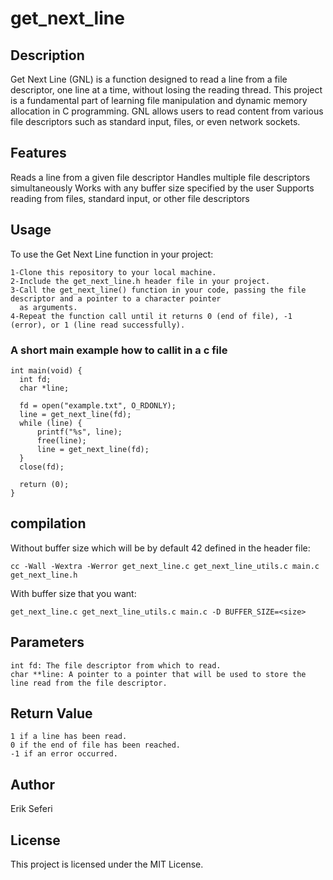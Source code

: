 # get_next_line

## Description

  Get Next Line (GNL) is a function designed to read a line from a file descriptor, one line at a time, without losing 
  the reading thread. This project is a fundamental part of learning file manipulation and dynamic memory allocation 
  in C programming. GNL allows users to read content from various file descriptors such as standard input, files, or 
  even network sockets.

## Features

  Reads a line from a given file descriptor
  Handles multiple file descriptors simultaneously
  Works with any buffer size specified by the user
  Supports reading from files, standard input, or other file descriptors


## Usage
  To use the Get Next Line function in your project:
  
    1-Clone this repository to your local machine.
    2-Include the get_next_line.h header file in your project.
    3-Call the get_next_line() function in your code, passing the file descriptor and a pointer to a character pointer
      as arguments. 
    4-Repeat the function call until it returns 0 (end of file), -1 (error), or 1 (line read successfully).


### A short main example how to callit in a c file

    int main(void) {
      int fd;
      char *line;

      fd = open("example.txt", O_RDONLY);
      line = get_next_line(fd);
      while (line) {
          printf("%s", line);
          free(line);
          line = get_next_line(fd);
      }
      close(fd);

      return (0);
    }

## compilation
  
  Without buffer size which will be by default 42 defined in the header file:

    cc -Wall -Wextra -Werror get_next_line.c get_next_line_utils.c main.c get_next_line.h
  
  With buffer size that you want:
  
    get_next_line.c get_next_line_utils.c main.c -D BUFFER_SIZE=<size>

## Parameters

    int fd: The file descriptor from which to read.
    char **line: A pointer to a pointer that will be used to store the line read from the file descriptor.


## Return Value

    1 if a line has been read.
    0 if the end of file has been reached.
    -1 if an error occurred.


## Author

  Erik Seferi


## License

  This project is licensed under the MIT License.
